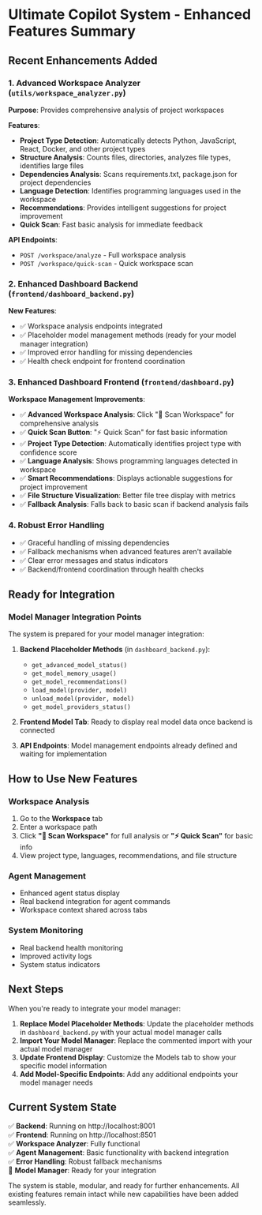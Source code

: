 # Ultimate Copilot System - Enhanced Features Summary

## Recent Enhancements Added

### 1. Advanced Workspace Analyzer (`utils/workspace_analyzer.py`)
**Purpose**: Provides comprehensive analysis of project workspaces

**Features**:
- **Project Type Detection**: Automatically detects Python, JavaScript, React, Docker, and other project types
- **Structure Analysis**: Counts files, directories, analyzes file types, identifies large files
- **Dependencies Analysis**: Scans requirements.txt, package.json for project dependencies
- **Language Detection**: Identifies programming languages used in the workspace
- **Recommendations**: Provides intelligent suggestions for project improvement
- **Quick Scan**: Fast basic analysis for immediate feedback

**API Endpoints**:
- `POST /workspace/analyze` - Full workspace analysis
- `POST /workspace/quick-scan` - Quick workspace scan

### 2. Enhanced Dashboard Backend (`frontend/dashboard_backend.py`)
**New Features**:
- ✅ Workspace analysis endpoints integrated
- ✅ Placeholder model management methods (ready for your model manager integration)
- ✅ Improved error handling for missing dependencies
- ✅ Health check endpoint for frontend coordination

### 3. Enhanced Dashboard Frontend (`frontend/dashboard.py`)
**Workspace Management Improvements**:
- ✅ **Advanced Workspace Analysis**: Click "🔄 Scan Workspace" for comprehensive analysis
- ✅ **Quick Scan Button**: "⚡ Quick Scan" for fast basic information
- ✅ **Project Type Detection**: Automatically identifies project type with confidence score
- ✅ **Language Analysis**: Shows programming languages detected in workspace
- ✅ **Smart Recommendations**: Displays actionable suggestions for project improvement
- ✅ **File Structure Visualization**: Better file tree display with metrics
- ✅ **Fallback Analysis**: Falls back to basic scan if backend analysis fails

### 4. Robust Error Handling
- ✅ Graceful handling of missing dependencies
- ✅ Fallback mechanisms when advanced features aren't available
- ✅ Clear error messages and status indicators
- ✅ Backend/frontend coordination through health checks

## Ready for Integration

### Model Manager Integration Points
The system is prepared for your model manager integration:

1. **Backend Placeholder Methods** (in `dashboard_backend.py`):
   - `get_advanced_model_status()`
   - `get_model_memory_usage()`
   - `get_model_recommendations()`
   - `load_model(provider, model)`
   - `unload_model(provider, model)`
   - `get_model_providers_status()`

2. **Frontend Model Tab**: Ready to display real model data once backend is connected

3. **API Endpoints**: Model management endpoints already defined and waiting for implementation

## How to Use New Features

### Workspace Analysis
1. Go to the **Workspace** tab
2. Enter a workspace path
3. Click **"🔄 Scan Workspace"** for full analysis or **"⚡ Quick Scan"** for basic info
4. View project type, languages, recommendations, and file structure

### Agent Management
- Enhanced agent status display
- Real backend integration for agent commands
- Workspace context shared across tabs

### System Monitoring
- Real backend health monitoring
- Improved activity logs
- System status indicators

## Next Steps

When you're ready to integrate your model manager:

1. **Replace Model Placeholder Methods**: Update the placeholder methods in `dashboard_backend.py` with your actual model manager calls
2. **Import Your Model Manager**: Replace the commented import with your actual model manager
3. **Update Frontend Display**: Customize the Models tab to show your specific model information
4. **Add Model-Specific Endpoints**: Add any additional endpoints your model manager needs

## Current System State

✅ **Backend**: Running on http://localhost:8001  
✅ **Frontend**: Running on http://localhost:8501  
✅ **Workspace Analyzer**: Fully functional  
✅ **Agent Management**: Basic functionality with backend integration  
✅ **Error Handling**: Robust fallback mechanisms  
🔄 **Model Manager**: Ready for your integration  

The system is stable, modular, and ready for further enhancements. All existing features remain intact while new capabilities have been added seamlessly.

